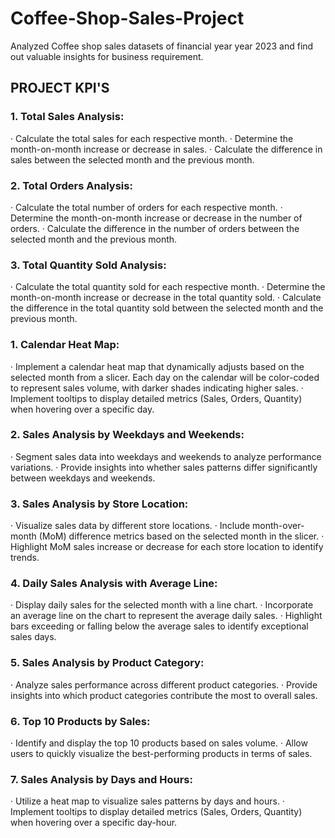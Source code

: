 # Coffee-Shop-Sales-Project
Analyzed Coffee shop sales datasets of financial year year 2023 and find out valuable insights for business requirement.
## PROJECT KPI'S
### 1. Total Sales Analysis:
· Calculate the total sales for each respective month.
· Determine the month-on-month increase or decrease in sales.
· Calculate the difference in sales between the selected month and the previous month.
### 2. Total Orders Analysis:
· Calculate the total number of orders for each respective month.
· Determine the month-on-month increase or decrease in the number of orders.
· Calculate the difference in the number of orders between the selected month and the previous month.
### 3. Total Quantity Sold Analysis:
· Calculate the total quantity sold for each respective month.
· Determine the month-on-month increase or decrease in the total quantity sold.
· Calculate the difference in the total quantity sold between the selected month and the previous month.

### 1. Calendar Heat Map:
· Implement a calendar heat map that dynamically adjusts based on the selected month from a slicer.
Each day on the calendar will be color-coded to represent sales volume, with darker shades indicating higher
sales.
· Implement tooltips to display detailed metrics (Sales, Orders, Quantity) when hovering over a specific day.
### 2. Sales Analysis by Weekdays and Weekends:
· Segment sales data into weekdays and weekends to analyze performance variations.
· Provide insights into whether sales patterns differ significantly between weekdays and weekends.
### 3. Sales Analysis by Store Location:
· Visualize sales data by different store locations.
· Include month-over-month (MoM) difference metrics based on the selected month in the slicer.
· Highlight MoM sales increase or decrease for each store location to identify trends.
### 4. Daily Sales Analysis with Average Line:
· Display daily sales for the selected month with a line chart.
· Incorporate an average line on the chart to represent the average daily sales.
· Highlight bars exceeding or falling below the average sales to identify exceptional sales days.
### 5. Sales Analysis by Product Category:
· Analyze sales performance across different product categories.
· Provide insights into which product categories contribute the most to overall sales.
### 6. Top 10 Products by Sales:
· Identify and display the top 10 products based on sales volume.
· Allow users to quickly visualize the best-performing products in terms of sales.
### 7. Sales Analysis by Days and Hours:
· Utilize a heat map to visualize sales patterns by days and hours.
· Implement tooltips to display detailed metrics (Sales, Orders, Quantity) when hovering over a specific day-hour.
